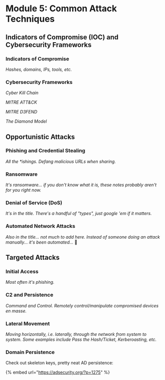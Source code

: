# Module 5: Common Attack Techniques

## Indicators of Compromise (IOC) and Cybersecurity Frameworks

### Indicators of Compromise

_Hashes, domains, IPs, tools, etc._

### Cybersecurity Frameworks

_Cyber Kill Chain_

_MITRE ATT\&CK_

_MITRE D3FEND_

_The Diamond Model_

## Opportunistic Attacks

### Phishing and Credential Stealing

_All the \*ishings. Defang malicious URLs when sharing._

### Ransomware

_It's ransomware... if you don't know what it is, these notes probably aren't for you right now._

### Denial of Service (DoS)

_It's in the title. There's a handful of "types", just google 'em if it matters._

### Automated Network Attacks

_Also in the title... not much to add here. Instead of someone doing an attack manually... it's been automated..._ 🤯

## Targeted Attacks

### Initial Access

_Most often it's phishing._

### C2 and Persistence

_Command and Control. Remotely control/manipulate compromised devices en masse._

### Lateral Movement

_Moving horizontally, i.e. laterally, through the network from system to system. Some examples include Pass the Hash/Ticket, Kerberoasting, etc._

### Domain Persistence

Check out skeleton keys, pretty neat AD persistence:

{% embed url="https://adsecurity.org/?p=1275" %}
